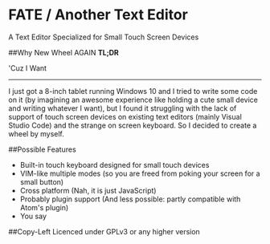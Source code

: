 # FATE / Another Text Editor
A Text Editor Specialized for Small Touch Screen Devices

##Why New Wheel AGAIN
**TL;DR**

'Cuz I Want

---
I just got a 8-inch tablet running Windows 10 and I tried to write some code on it (by imagining an awesome experience like holding a cute small device and writing whatever I want), but I found it struggling with the lack of support of touch screen devices on existing text editors (mainly Visual Studio Code) and the strange on screen keyboard. So I decided to create a wheel by myself.

##Possible Features
- Built-in touch keyboard designed for small touch devices
- VIM-like multiple modes (so you are freed from poking your screen for a small button)
- Cross platform (Nah, it is just JavaScript)
- Probably plugin support (And less possible: partly compatible with Atom's plugin)
- You say

##Copy-Left
Licenced under GPLv3 or any higher version
